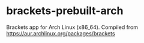 # brackets-prebuilt-arch
Brackets app for Arch Linux (x86_64). Compiled from https://aur.archlinux.org/packages/brackets
